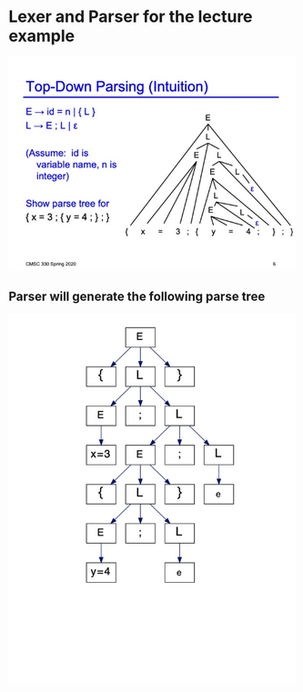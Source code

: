 # Lexer and Parser for the lecture example

![Parser ](example.jpg)


## Parser will generate the following parse tree

![Parser ](parsetree.jpg)